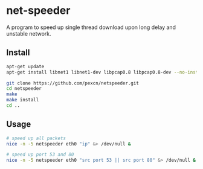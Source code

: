 # net-speeder
A program to speed up single thread download upon long delay and unstable network.

## Install
```bash
apt-get update
apt-get install libnet1 libnet1-dev libpcap0.8 libpcap0.8-dev --no-install-recommends

git clone https://github.com/pexcn/netspeeder.git
cd netspeeder
make
make install
cd ..
```

## Usage
```bash
# speed up all packets
nice -n -5 netspeeder eth0 "ip" &> /dev/null &

# speed up port 53 and 80
nice -n -5 netspeeder eth0 "src port 53 || src port 80" &> /dev/null &
```
